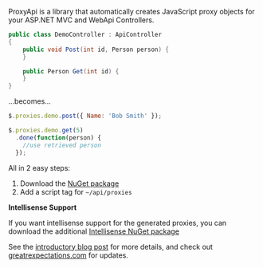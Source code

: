 ProxyApi is a library that automatically creates JavaScript proxy objects for your ASP.NET MVC and WebApi Controllers.

```csharp
public class DemoController : ApiController
{
    public void Post(int id, Person person) {
	}

	public Person Get(int id) {
	}
}
```
...becomes...
```javascript
$.proxies.demo.post({ Name: 'Bob Smith' });

$.proxies.demo.get(5)
  .done(function(person) {
    //use retrieved person
  });
```

All in 2 easy steps:
 1. Download the [NuGet package](https://nuget.org/packages/ProxyApi)
 2. Add a script tag for `~/api/proxies`

**Intellisense Support**

If you want intellisense support for the generated proxies, you can download the additional [Intellisense NuGet package](https://nuget.org/packages/ProxyApi.Intellisense)

See the [introductory blog post](http://blog.greatrexpectations.com/2012/11/06/proxyapi-automatic-javascript-proxies-for-webapi-and-mvc/) for more details, and check out [greatrexpectations.com](http://greatrexpectations.com) for updates.